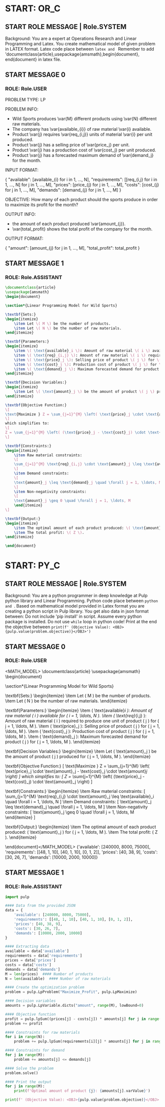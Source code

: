 # START: OR_C 
## START ROLE MESSAGE | Role.SYSTEM 
Background: You are a expert at Operations Research and Linear Programming and Latex. You create mathematical model of given problem in LATEX format. Latex code place between ```latex and ``` Remember to add 'documentclass{article},usepackage{amsmath},begin{document}, end{document} in latex file. 
## START MESSAGE 0 
### ROLE: Role.USER
<DESCRIPTION>
PROBLEM TYPE: LP

PROBLEM INFO:

- Wild Sports produces \var{M} different products using \var{N} different raw materials.
- The company has \var{available_{i}} of raw material \var{i} available.
- Product \var{j} requires \var{req_{i,j}} units of material \var{i} per unit produced.
- Product \var{j} has a selling price of \var{price_j} per unit.
- Product \var{j} has a production cost of \var{cost_j} per unit produced.
- Product \var{j} has a forecasted maximum demand of \var{demand_j} for the month.

INPUT FORMAT: 

{
    "available": [available_{i} for i in 1, ..., N],
    "requirements": [[req_{i,j} for i in 1, ..., N] for j in 1, ..., M],
    "prices": [price_{j} for j in 1, ..., M],
    "costs": [cost_{j} for j in 1, ..., M],
    "demands": [demand_{j} for j in 1, ..., M]
}

OBJECTIVE: How many of each product should the sports produce in order to maximize its profit for the month?

OUTPUT INFO:

- the amount of each product produced \var{amount_{j}}.
- \var{total_profit} shows the total profit of the company for the month.

OUTPUT FORMAT:

{
    "amount": [amount_{j} for j in 1, ..., M],
    "total_profit": total_profit
}

</DESCRIPTION>


## START MESSAGE 1 
### ROLE: Role.ASSISTANT
```latex
\documentclass{article}
\usepackage{amsmath}
\begin{document}

\section*{Linear Programming Model for Wild Sports}

\textbf{Sets:}
\begin{itemize}
    \item Let \( M \) be the number of products.
    \item Let \( N \) be the number of raw materials.
\end{itemize}

\textbf{Parameters:}
\begin{itemize}
    \item \( \text{available}_i \): Amount of raw material \( i \) available for \( i = 1, \ldots, N \).
    \item \( \text{req}_{i,j} \): Amount of raw material \( i \) required to produce one unit of product \( j \) for \( j = 1, \ldots, M \).
    \item \( \text{price}_j \): Selling price of product \( j \) for \( j = 1, \ldots, M \).
    \item \( \text{cost}_j \): Production cost of product \( j \) for \( j = 1, \ldots, M \).
    \item \( \text{demand}_j \): Maximum forecasted demand for product \( j \) for \( j = 1, \ldots, M \).
\end{itemize}

\textbf{Decision Variables:}
\begin{itemize}
    \item Let \( \text{amount}_j \) be the amount of product \( j \) produced for \( j = 1, \ldots, M \).
\end{itemize}

\textbf{Objective Function:}
\[
\text{Maximize } Z = \sum_{j=1}^{M} \left( \text{price}_j \cdot \text{amount}_j - \text{cost}_j \cdot \text{amount}_j \right)
\]
which simplifies to:
\[
Z = \sum_{j=1}^{M} \left( (\text{price}_j - \text{cost}_j) \cdot \text{amount}_j \right)
\]

\textbf{Constraints:}
\begin{itemize}
    \item Raw material constraints:
    \[
    \sum_{j=1}^{M} \text{req}_{i,j} \cdot \text{amount}_j \leq \text{available}_i \quad \forall i = 1, \ldots, N
    \]
    \item Demand constraints:
    \[
    \text{amount}_j \leq \text{demand}_j \quad \forall j = 1, \ldots, M
    \]
    \item Non-negativity constraints:
    \[
    \text{amount}_j \geq 0 \quad \forall j = 1, \ldots, M
    \end{itemize}
\]

\textbf{Output:}
\begin{itemize}
    \item The optimal amount of each product produced: \( \text{amount}_j \) for \( j = 1, \ldots, M \).
    \item The total profit: \( Z \).
\end{itemize}

\end{document}
```

# START: PY_C 
## START ROLE MESSAGE | Role.SYSTEM 
Background: You are a python programmer in deep knowledge at Pulp python library and Linear Programming. Python code place between ```python and ```. Based on mathematical model provided in Latex format you are creating a python script in Pulp library. You get also data in json format between: <DATA></DATA> Do not include 'pip install' in script. Assume every python package is installed. Do not use `while` loop in python code! Print at the end the objective between <OBJ></OBJ> `print(f' (Objective Value): <OBJ>{pulp.value(problem.objective)}</OBJ>')` 
## START MESSAGE 0 
### ROLE: Role.USER
<MATH_MODEL>
\documentclass{article}
\usepackage{amsmath}
\begin{document}

\section*{Linear Programming Model for Wild Sports}

\textbf{Sets:}
\begin{itemize}
    \item Let \( M \) be the number of products.
    \item Let \( N \) be the number of raw materials.
\end{itemize}

\textbf{Parameters:}
\begin{itemize}
    \item \( \text{available}_i \): Amount of raw material \( i \) available for \( i = 1, \ldots, N \).
    \item \( \text{req}_{i,j} \): Amount of raw material \( i \) required to produce one unit of product \( j \) for \( j = 1, \ldots, M \).
    \item \( \text{price}_j \): Selling price of product \( j \) for \( j = 1, \ldots, M \).
    \item \( \text{cost}_j \): Production cost of product \( j \) for \( j = 1, \ldots, M \).
    \item \( \text{demand}_j \): Maximum forecasted demand for product \( j \) for \( j = 1, \ldots, M \).
\end{itemize}

\textbf{Decision Variables:}
\begin{itemize}
    \item Let \( \text{amount}_j \) be the amount of product \( j \) produced for \( j = 1, \ldots, M \).
\end{itemize}

\textbf{Objective Function:}
\[
\text{Maximize } Z = \sum_{j=1}^{M} \left( \text{price}_j \cdot \text{amount}_j - \text{cost}_j \cdot \text{amount}_j \right)
\]
which simplifies to:
\[
Z = \sum_{j=1}^{M} \left( (\text{price}_j - \text{cost}_j) \cdot \text{amount}_j \right)
\]

\textbf{Constraints:}
\begin{itemize}
    \item Raw material constraints:
    \[
    \sum_{j=1}^{M} \text{req}_{i,j} \cdot \text{amount}_j \leq \text{available}_i \quad \forall i = 1, \ldots, N
    \]
    \item Demand constraints:
    \[
    \text{amount}_j \leq \text{demand}_j \quad \forall j = 1, \ldots, M
    \]
    \item Non-negativity constraints:
    \[
    \text{amount}_j \geq 0 \quad \forall j = 1, \ldots, M
    \end{itemize}
\]

\textbf{Output:}
\begin{itemize}
    \item The optimal amount of each product produced: \( \text{amount}_j \) for \( j = 1, \ldots, M \).
    \item The total profit: \( Z \).
\end{itemize}

\end{document}</MATH_MODEL>
<DATA>
{'available': [240000, 8000, 75000], 'requirements': [[48, 1, 10], [40, 1, 10], [0, 1, 2]], 'prices': [40, 38, 9], 'costs': [30, 26, 7], 'demands': [10000, 2000, 10000]}</DATA>


## START MESSAGE 1 
### ROLE: Role.ASSISTANT
```python
import pulp

#### Data from the provided JSON
data = {
    'available': [240000, 8000, 75000],
    'requirements': [[48, 1, 10], [40, 1, 10], [0, 1, 2]],
    'prices': [40, 38, 9],
    'costs': [30, 26, 7],
    'demands': [10000, 2000, 10000]
}

#### Extracting data
available = data['available']
requirements = data['requirements']
prices = data['prices']
costs = data['costs']
demands = data['demands']
M = len(prices)  #### Number of products
N = len(available)  #### Number of raw materials

#### Create the optimization problem
problem = pulp.LpProblem("Maximize_Profit", pulp.LpMaximize)

#### Decision variables
amounts = pulp.LpVariable.dicts("amount", range(M), lowBound=0)

#### Objective function
profit = pulp.lpSum((prices[j] - costs[j]) * amounts[j] for j in range(M))
problem += profit

#### Constraints for raw materials
for i in range(N):
    problem += pulp.lpSum(requirements[i][j] * amounts[j] for j in range(M)) <= available[i]

#### Constraints for demand
for j in range(M):
    problem += amounts[j] <= demands[j]

#### Solve the problem
problem.solve()

#### Print the output
for j in range(M):
    print(f'Optimal amount of product {j}: {amounts[j].varValue}')

print(f' (Objective Value): <OBJ>{pulp.value(problem.objective)}</OBJ>')
```

